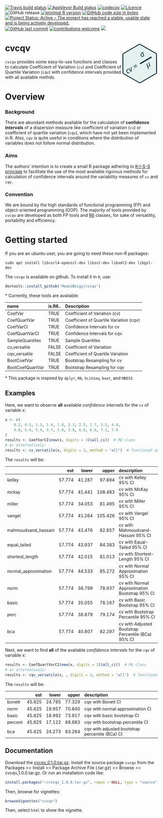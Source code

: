 [![Travis build status](https://travis-ci.org/MaaniBeigy/cvcqv.svg?branch=master)](https://travis-ci.org/MaaniBeigy/cvcqv)
[![AppVeyor Build status](https://ci.appveyor.com/api/projects/status/41rjx4g395bfdpq4?svg=true)](https://ci.appveyor.com/project/MaaniBeigy/cvcqv)
[![codecov](https://codecov.io/gh/MaaniBeigy/cvcqv/branch/master/graph/badge.svg)](https://codecov.io/gh/MaaniBeigy/cvcqv)
[![Licence](https://img.shields.io/badge/licence-GPL--3-blue.svg)](https://www.gnu.org/licenses/gpl-3.0.en.html)
![GitHub release](https://img.shields.io/github/release/MaaniBeigy/cvcqv)
[![minimal R version](https://img.shields.io/badge/R%3E%3D-3.1.2-6666ff.svg)](https://cran.r-project.org/)
[![GitHub code size in bytes](https://img.shields.io/github/languages/code-size/MaaniBeigy/cvcqv)](https://github.com/MaaniBeigy/cvcqv)
[![Project Status: Active – The project has reached a stable, usable state and is being actively developed.](https://www.repostatus.org/badges/latest/active.svg)](https://www.repostatus.org/#active)
[![GitHub last commit](https://img.shields.io/github/last-commit/MaaniBeigy/cvcqv)](https://github.com/MaaniBeigy/cvcqv/commits/master)
[![contributions welcome](https://img.shields.io/badge/contributions-welcome-brightgreen.svg?style=flat)](https://github.com/MaaniBeigy/cvcqv/issues)
[![](https://img.shields.io/badge/lifecycle-experimental-orange.svg)](https://www.tidyverse.org/lifecycle/#experimental)     

# cvcqv <img src="./man/figures/sticker.svg" align="right" width="120" />

`cvcqv` provides some easy-to-use functions and classes to calculate 
Coefficient of  Variation (`cv`) and Coefficient of Quartile Variation (`cqv`)
with confidence intervals provided with all available methds.   

# Overview   

### Background    

There are abundant methods available for the calculation of **confidence intervals** of a dispersion measure like coefficient of variation (`cv`) or coefficient of quartile variation (`cqv`), which have not yet been implemented in R. Also, `cqv` is quite useful in conditions where the distribution of variables does not follow normal distribution.   

### Aims    

The authors' intention is to create a small R package adhering to [K-I-S-S principle](<https://en.wikipedia.org/wiki/KISS_principle>) to facilitate the use of the most available rigorous methods for calculation of confidence intervals around the variability measures of `cv` and `cqv`.

### Convention       

We are bound by the high standards of functional programming (FP) and object-oriented programming (OOP). The majority of tools provided by `cvcqv` are developed as both FP tools and [R6](https://github.com/r-lib/R6) classes, for sake of versatility, portability and efficiency.

# Getting started    

If you are an ubuntu user, you are going to need these non-R packages:    

```linux
sudo apt install libcurl4-openssl-dev libssl-dev libxml2-dev libgsl-dev   
```   

The `cvcqv` is available on github. To install it in `R`, use:    

```r
devtools::install_github('MaaniBeigy/cvcqv')  
```

\* Currently, these tools are available:     

|name             |is.R6.. |Description                             |
|:----------------|:-------|:---------------------------------------|
|CoefVar          |TRUE    |Coefficient of Variation (cv)           |
|CoefQuartVar     |TRUE    |Coefficient of Quartile Variation (cqv) |
|CoefVarCI        |TRUE    |Confidence Intervals for cv             |
|CoefQuartVarCI   |TRUE    |Confidence Intervals for cqv            |
|SampleQuantiles  |TRUE    |Sample Quantiles                        |
|cv_versatile     |FALSE   |Coefficient of Variation                |
|cqv_versatile    |FALSE   |Coefficient of Quartile Variation       |
|BootCoefVar      |TRUE    |Bootstrap Resampling for cv             |
|BootCoefQuartVar |TRUE    |Bootstrap Resampling for cqv            |

\* This package is inspired by `dplyr`, `R6`, `SciView`, `boot`, and `MBESS`.    

## Examples    

Here, we want to observe **all** available *confidence intervals* for the `cv` 
of variable *x*:

```r
x <- c(
    0.2, 0.5, 1.1, 1.4, 1.8, 2.3, 2.5, 2.7, 3.5, 4.4,
    4.6, 5.4, 5.4, 5.7, 5.8, 5.9, 6.0, 6.6, 7.1, 7.9
)
results <- CoefVarCI$new(x, digits = 3)$all_ci()  # R6 class
# or alternatively: 
results <- cv_versatile(x, digits = 3, method = "all")  # functional programming
```

The `results` will be:    

|                     |    est|  lower|   upper|description                                        |
|:--------------------|------:|------:|-------:|:--------------------------------------------------|
|kelley               | 57.774| 41.287|  97.894|cv with Kelley 95% CI                              |
|mckay                | 57.774| 41.441| 108.483|cv with McKay 95% CI                               |
|miller               | 57.774| 34.053|  81.495|cv with Miller 95% CI                              |
|vangel               | 57.774| 41.264| 105.426|cv with Vangel 95% CI                              |
|mahmoudvand_hassani  | 57.774| 43.476|  82.857|cv with Mahmoudvand-Hassani 95% CI                 |
|equal_tailed         | 57.774| 43.937|  84.383|cv with Equal-Tailed 95% CI                        |
|shortest_length      | 57.774| 42.015|  81.013|cv with Shortest-Length 95% CI                     |
|normal_approximation | 57.774| 44.533|  85.272|cv with Normal Approximation 95% CI                |
|norm                 | 57.774| 38.799|  78.937|cv with Normal Approximation Bootstrap 95% CI      |
|basic                | 57.774| 35.055|  78.167|cv with Basic Bootstrap 95% CI                     |
|perc                 | 57.774| 38.879|  79.174|cv with Bootstrap Percentile 95% CI                |
|bca                  | 57.774| 40.807|  82.297|cv with Adjusted Bootstrap Percentile (BCa) 95% CI |

Next, we want to find **all** of the available *confidence intervals* for the `cqv` of variable *x*:  

```r
results <- CoefQuartVarCI$new(x, digits = 3)$all_ci()  # R6 class
# or alternatively:
results <- cqv_versatile(x, , digits = 3, method = "all")  # functional programming

```

The `results` will be:   

|        |    est|  lower|  upper|description                                     |
|:-------|------:|------:|------:|:-----------------------------------------------|
|bonett  | 45.625| 24.785| 77.329|cqv with Bonett CI                              |
|norm    | 45.625| 19.957| 70.840|cqv with normal approximation CI                |
|basic   | 45.625| 18.992| 73.917|cqv with basic bootstrap CI                     |
|percent | 45.625| 17.122| 68.683|cqv with bootstrap percentile CI                |
|bca     | 45.625| 24.273| 83.264|cqv with adjusted bootstrap percentile (BCa) CI |

## Documentation    

Download the [cvcqv_0.1.0.tar.gz](https://github.com/MaaniBeigy/cvcqv/raw/master/cvcqv_1.0.0.tar.gz). Install the source package `cvcqv` from the Packages >> Install >> Package Archive File (.tar.gz) >> Browse >> cvcqv_1.0.0.tar.gz. Or run an installation code like:  

```r
install.packages("~/cvcqv_1.0.0.tar.gz", repos = NULL, type = "source")
```

Then, browse for vignettes:

```r
browseVignettes("cvcqv")
```

Then, select `html` to show the vignette.
